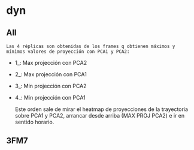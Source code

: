 # dyn

## All
    
    Las 4 réplicas son obtenidas de los frames q obtienen máximos y mínimos valores de proyección con PCA1 y PCA2:

 - 1_: Max projección con PCA2
 - 2_: Max projección con PCA1
 - 3_: Min projección con PCA2
 - 4_: Min projección con PCA1

    Este orden sale de mirar el heatmap de proyecciones de la trayectoria sobre PCA1 y PCA2, arrancar
desde arriba (MAX PROJ PCA2) e ir en sentido horario.

## 3FM7
